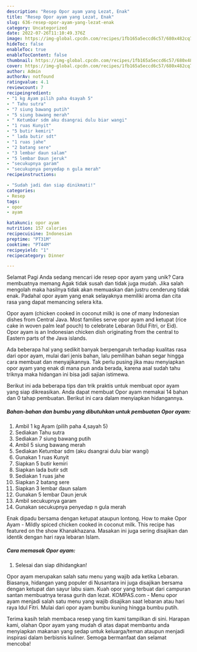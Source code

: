 ```yaml
---
description: "Resep Opor ayam yang Lezat, Enak"
title: "Resep Opor ayam yang Lezat, Enak"
slug: 636-resep-opor-ayam-yang-lezat-enak
category: Uncategorized
date: 2022-07-26T11:10:49.376Z
image: https://img-global.cpcdn.com/recipes/1fb165a5eccd6c57/680x482cq70/opor-ayam-foto-resep-utama.jpg
hideToc: false
enableToc: true
enableTocContent: false
thumbnail: https://img-global.cpcdn.com/recipes/1fb165a5eccd6c57/680x482cq70/opor-ayam-foto-resep-utama.jpg
cover: https://img-global.cpcdn.com/recipes/1fb165a5eccd6c57/680x482cq70/opor-ayam-foto-resep-utama.jpg
author: Admin
authorAv: notfound
ratingvalue: 4.1
reviewcount: 7
recipeingredient:
- "1 kg Ayam pilih paha 4sayah 5"
- " Tahu sutra"
- "7 siung bawang putih"
- "5 siung bawang merah"
- " Ketumbar sdm aku dsangrai dulu biar wangi"
- "1 ruas Kunyit"
- "5 butir kemiri"
- " lada butir sdt"
- "1 ruas jahe"
- "2 batang sere"
- "3 lembar daun salam"
- "5 lembar Daun jeruk"
- "secukupnya garam"
- "secukupnya penyedap n gula merah"
recipeinstructions:

- "Sudah jadi dan siap dinikmati!"
categories:
- Resep
tags:
- opor
- ayam

katakunci: opor ayam 
nutrition: 157 calories
recipecuisine: Indonesian
preptime: "PT31M"
cooktime: "PT44M"
recipeyield: "1"
recipecategory: Dinner

---
```



Selamat Pagi Anda sedang mencari ide resep opor ayam yang unik? Cara membuatnya memang Agak tidak susah dan tidak juga mudah. Jika salah mengolah maka hasilnya tidak akan memuaskan dan justru cenderung tidak enak. Padahal opor ayam yang enak selayaknya memiliki aroma dan cita rasa yang dapat memancing selera kita.


Opor ayam (chicken cooked in coconut milk) is one of many Indonesian dishes from Central Java. Most families serve opor ayam and ketupat (rice cake in woven palm leaf pouch) to celebrate Lebaran (Idul Fitri, or Eid). Opor ayam is an Indonesian chicken dish originating from the central to Eastern parts of the Java islands.

Ada beberapa hal yang sedikit banyak berpengaruh terhadap kualitas rasa dari opor ayam, mulai dari jenis bahan, lalu pemilihan bahan segar hingga cara membuat dan menyajikannya. Tak perlu pusing jika mau menyiapkan opor ayam yang enak di mana pun anda berada, karena asal sudah tahu triknya maka hidangan ini bisa jadi sajian istimewa.


Berikut ini ada beberapa tips dan trik praktis untuk membuat opor ayam yang siap dikreasikan. Anda dapat membuat Opor ayam memakai 14 bahan dan 0 tahap pembuatan. Berikut ini cara dalam menyiapkan hidangannya.

<!--inarticleads1-->

##### Bahan-bahan dan bumbu yang dibutuhkan untuk pembuatan Opor ayam:

1. Ambil 1 kg Ayam (pilih paha 4,sayah 5)
1. Sediakan  Tahu sutra
1. Sediakan 7 siung bawang putih
1. Ambil 5 siung bawang merah
1. Sediakan  Ketumbar sdm (aku dsangrai dulu biar wangi)
1. Gunakan 1 ruas Kunyit
1. Siapkan 5 butir kemiri
1. Siapkan  lada butir sdt
1. Sediakan 1 ruas jahe
1. Siapkan 2 batang sere
1. Siapkan 3 lembar daun salam
1. Gunakan 5 lembar Daun jeruk
1. Ambil secukupnya garam
1. Gunakan secukupnya penyedap n gula merah


Enak dipadu bersama dengan ketupat ataupun lontong. How to make Opor Ayam - Mildly spiced chicken cooked in coconut milk. This recipe has featured on the show Khanakhazana. Masakan ini juga sering disajikan dan identik dengan hari raya lebaran Islam. 

<!--inarticleads2-->

##### Cara memasak Opor ayam:


1. Selesai dan siap dihidangkan!

Opor ayam merupakan salah satu menu yang wajib ada ketika Lebaran. Biasanya, hidangan yang populer di Nusantara ini juga disajikan bersama dengan ketupat dan sayur labu siam. Kuah opor yang terbuat dari campuran santan membuatnya terasa gurih dan lezat. KOMPAS.com - Menu opor ayam menjadi salah satu menu yang wajib disajikan saat lebaran atau hari raya Idul Fitri. Mulai dari opor ayam bumbu kuning hingga bumbu putih. 

Terima kasih telah membaca resep yang tim kami tampilkan di sini. Harapan kami, olahan Opor ayam yang mudah di atas dapat membantu anda menyiapkan makanan yang sedap untuk keluarga/teman ataupun menjadi inspirasi dalam berbisnis kuliner. Semoga bermanfaat dan selamat mencoba!
